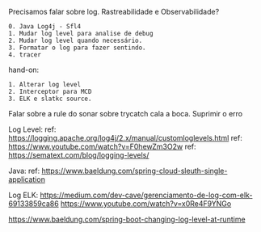 
Precisamos falar sobre log.
Rastreabilidade e Observabilidade?

    0. Java Log4j - Sfl4
    1. Mudar log level para analise de debug
    2. Mudar log level quando necessário.
    3. Formatar o log para fazer sentindo.
    4. tracer

hand-on:

    1. Alterar log level
    2. Interceptor para MCD
    3. ELK e slatkc source.

Falar sobre a rule do sonar sobre trycatch cala a boca.
Suprimir o erro

Log Level:
ref: https://logging.apache.org/log4j/2.x/manual/customloglevels.html
ref: https://www.youtube.com/watch?v=F0hewZm3O2w
ref: https://sematext.com/blog/logging-levels/

Java:
ref: https://www.baeldung.com/spring-cloud-sleuth-single-application

Log ELK:
https://medium.com/dev-cave/gerenciamento-de-log-com-elk-69133859ca86
https://www.youtube.com/watch?v=x0Re4F9YNGo

https://www.baeldung.com/spring-boot-changing-log-level-at-runtime